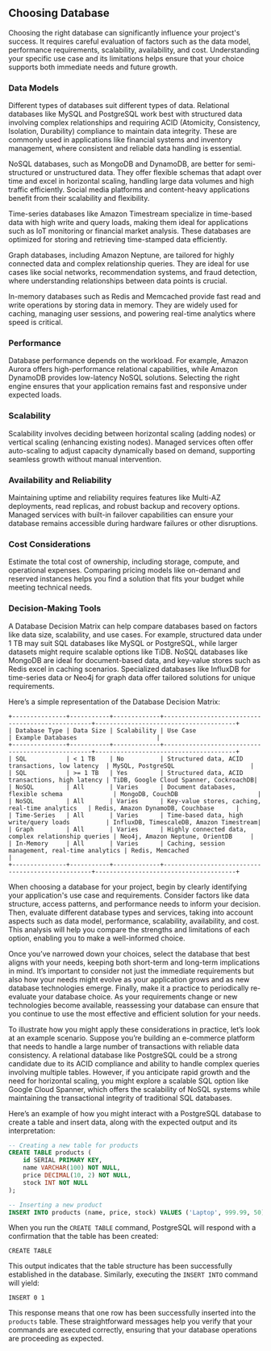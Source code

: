 ## Choosing Database

Choosing the right database can significantly influence your project's success. It requires careful evaluation of factors such as the data model, performance requirements, scalability, availability, and cost. Understanding your specific use case and its limitations helps ensure that your choice supports both immediate needs and future growth.

### Data Models

Different types of databases suit different types of data. Relational databases like MySQL and PostgreSQL work best with structured data involving complex relationships and requiring ACID (Atomicity, Consistency, Isolation, Durability) compliance to maintain data integrity. These are commonly used in applications like financial systems and inventory management, where consistent and reliable data handling is essential.

NoSQL databases, such as MongoDB and DynamoDB, are better for semi-structured or unstructured data. They offer flexible schemas that adapt over time and excel in horizontal scaling, handling large data volumes and high traffic efficiently. Social media platforms and content-heavy applications benefit from their scalability and flexibility.

Time-series databases like Amazon Timestream specialize in time-based data with high write and query loads, making them ideal for applications such as IoT monitoring or financial market analysis. These databases are optimized for storing and retrieving time-stamped data efficiently.

Graph databases, including Amazon Neptune, are tailored for highly connected data and complex relationship queries. They are ideal for use cases like social networks, recommendation systems, and fraud detection, where understanding relationships between data points is crucial.

In-memory databases such as Redis and Memcached provide fast read and write operations by storing data in memory. They are widely used for caching, managing user sessions, and powering real-time analytics where speed is critical.

### Performance

Database performance depends on the workload. For example, Amazon Aurora offers high-performance relational capabilities, while Amazon DynamoDB provides low-latency NoSQL solutions. Selecting the right engine ensures that your application remains fast and responsive under expected loads.

### Scalability

Scalability involves deciding between horizontal scaling (adding nodes) or vertical scaling (enhancing existing nodes). Managed services often offer auto-scaling to adjust capacity dynamically based on demand, supporting seamless growth without manual intervention.

### Availability and Reliability

Maintaining uptime and reliability requires features like Multi-AZ deployments, read replicas, and robust backup and recovery options. Managed services with built-in failover capabilities can ensure your database remains accessible during hardware failures or other disruptions.

### Cost Considerations

Estimate the total cost of ownership, including storage, compute, and operational expenses. Comparing pricing models like on-demand and reserved instances helps you find a solution that fits your budget while meeting technical needs.

### Decision-Making Tools

A Database Decision Matrix can help compare databases based on factors like data size, scalability, and use cases. For example, structured data under 1 TB may suit SQL databases like MySQL or PostgreSQL, while larger datasets might require scalable options like TiDB. NoSQL databases like MongoDB are ideal for document-based data, and key-value stores such as Redis excel in caching scenarios. Specialized databases like InfluxDB for time-series data or Neo4j for graph data offer tailored solutions for unique requirements.

Here’s a simple representation of the Database Decision Matrix:

```
+---------------+-----------+-------------+--------------------------------------------------+---------------------------------------+
| Database Type | Data Size | Scalability | Use Case                                         | Example Databases                      |
+---------------+-----------+-------------+--------------------------------------------------+---------------------------------------+
| SQL           | < 1 TB    | No          | Structured data, ACID transactions, low latency  | MySQL, PostgreSQL                     |
| SQL           | >= 1 TB   | Yes         | Structured data, ACID transactions, high latency | TiDB, Google Cloud Spanner, CockroachDB|
| NoSQL         | All       | Varies      | Document databases, flexible schema              | MongoDB, CouchDB                      |
| NoSQL         | All       | Varies      | Key-value stores, caching, real-time analytics   | Redis, Amazon DynamoDB, Couchbase      |
| Time-Series   | All       | Varies      | Time-based data, high write/query loads          | InfluxDB, TimescaleDB, Amazon Timestream|
| Graph         | All       | Varies      | Highly connected data, complex relationship queries | Neo4j, Amazon Neptune, OrientDB     |
| In-Memory     | All       | Varies      | Caching, session management, real-time analytics | Redis, Memcached                      |
+---------------+-----------+-------------+--------------------------------------------------+---------------------------------------+
```

When choosing a database for your project, begin by clearly identifying your application's use case and requirements. Consider factors like data structure, access patterns, and performance needs to inform your decision. Then, evaluate different database types and services, taking into account aspects such as data model, performance, scalability, availability, and cost. This analysis will help you compare the strengths and limitations of each option, enabling you to make a well-informed choice.

Once you’ve narrowed down your choices, select the database that best aligns with your needs, keeping both short-term and long-term implications in mind. It’s important to consider not just the immediate requirements but also how your needs might evolve as your application grows and as new database technologies emerge. Finally, make it a practice to periodically re-evaluate your database choice. As your requirements change or new technologies become available, reassessing your database can ensure that you continue to use the most effective and efficient solution for your needs.

To illustrate how you might apply these considerations in practice, let’s look at an example scenario. Suppose you’re building an e-commerce platform that needs to handle a large number of transactions with reliable data consistency. A relational database like PostgreSQL could be a strong candidate due to its ACID compliance and ability to handle complex queries involving multiple tables. However, if you anticipate rapid growth and the need for horizontal scaling, you might explore a scalable SQL option like Google Cloud Spanner, which offers the scalability of NoSQL systems while maintaining the transactional integrity of traditional SQL databases.

Here’s an example of how you might interact with a PostgreSQL database to create a table and insert data, along with the expected output and its interpretation:

```sql
-- Creating a new table for products
CREATE TABLE products (
    id SERIAL PRIMARY KEY,
    name VARCHAR(100) NOT NULL,
    price DECIMAL(10, 2) NOT NULL,
    stock INT NOT NULL
);

-- Inserting a new product
INSERT INTO products (name, price, stock) VALUES ('Laptop', 999.99, 50);
```

When you run the `CREATE TABLE` command, PostgreSQL will respond with a confirmation that the table has been created:

```
CREATE TABLE
```

This output indicates that the table structure has been successfully established in the database. Similarly, executing the `INSERT INTO` command will yield:

```
INSERT 0 1
```

This response means that one row has been successfully inserted into the `products` table. These straightforward messages help you verify that your commands are executed correctly, ensuring that your database operations are proceeding as expected.
